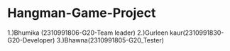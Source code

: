 # Hangman-Game-Project
1.)Bhumika (2310991806-G20-Team leader)
2.)Gurleen kaur(2310991830-G20-Developer)
3.)Bhawna(2310991805-G20_Tester)

